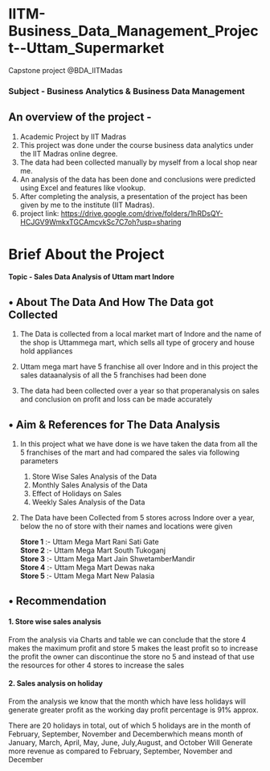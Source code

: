 # IITM-Business_Data_Management_Project--Uttam_Supermarket

Capstone project @BDA_IITMadas
### Subject - Business Analytics & Business Data Management

## An overview of the project -

1. Academic Project by IIT Madras  
2. This project was done under the course business data analytics under the IIT Madras online degree.  
3. The data had been collected manually by myself from a local shop near me.  
4. An analysis of the data has been done and conclusions were predicted using Excel and features like vlookup.  
5. After completing the analysis, a presentation of the project has been given by me to the institute (IIT Madras).  
6. project link: https://drive.google.com/drive/folders/1hRDsQY-HCJGV9WmkxTGCAmcvkSc7C7oh?usp=sharing  

# Brief About the Project 

#### Topic - Sales Data Analysis of Uttam mart Indore
## • About The Data And How The Data got Collected

1. The Data is collected from a local market mart of Indore and the name of the shop is Uttammega mart, which sells all type of grocery and house hold appliances  

2. Uttam mega mart have 5 franchise all over Indore and in this project the sales dataanalysis of all the 5 franchises had been done  

3. The data had been collected over a year so that properanalysis on sales and conclusion on profit and loss can be made accurately  

## • Aim & References for The Data Analysis

1. In this project what we have done is we have taken the data from all the 5 franchises of the mart and had compared the sales via following parameters  

    1. Store Wise Sales Analysis of the Data  
    2. Monthly Sales Analysis of the Data  
    3. Effect of Holidays on Sales  
    4. Weekly Sales Analysis of the Data
    
2. The Data have been Collected from 5 stores across Indore over a year, below the no of store with their names and locations were given  
    
    **Store 1** :- Uttam Mega Mart Rani Sati Gate  
    **Store 2** :- Uttam Mega Mart South Tukoganj  
    **Store 3** :- Uttam Mega Mart Jain ShwetamberMandir  
    **Store 4** :- Uttam Mega Mart Dewas naka  
    **Store 5** :- Uttam Mega Mart New Palasia  
    
## • Recommendation  
  
  #### 1. Store wise sales analysis 
  
  From the analysis via Charts and table we can conclude that the store 4 makes the maximum profit and store 5 makes the least profit so to increase the profit the owner can discontinue the store no 5 and instead of that use the resources for other 4 stores to increase the sales  
  
  #### 2. Sales analysis on holiday  
  
  From the analysis we know that the month which have less holidays will generate greater profit as the working day profit percentage is 91% approx.  
  
  There are 20 holidays in total, out of which 5 holidays are in the month of February, September, November and Decemberwhich means month of January, March, April, May, June, July,August, and October Will Generate more revenue as compared to February, September, November and December
